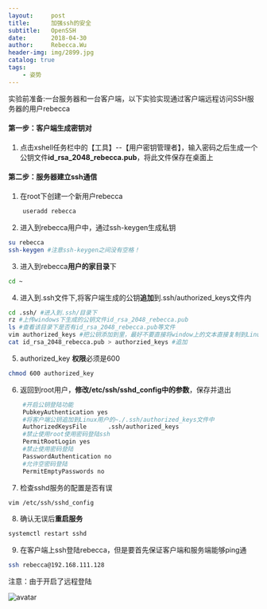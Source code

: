 ```yaml
---
layout:     post
title:      加强ssh的安全
subtitle:   OpenSSH
date:       2018-04-30
author:     Rebecca.Wu
header-img: img/2899.jpg
catalog: true
tags:
    - 姿势
---
```

实验前准备:一台服务器和一台客户端，以下实验实现通过客户端远程访问SSH服务器的用户rebecca
<br />

#### 第一步：客户端生成密钥对
1. 点击xshell任务栏中的【工具】--【用户密钥管理者】，输入密码之后生成一个公钥文件**id_rsa_2048_rebecca.pub**，将此文件保存在桌面上

#### 第二步：服务器建立ssh通信
1. 在root下创建一个新用户rebecca
```sh
	useradd rebecca
```
2. 进入到rebecca用户中，通过ssh-keygen生成私钥
```sh
su rebecca
ssh-keygen #注意ssh-keygen之间没有空格！
```
3. 进入到rebecca**用户的家目录**下
```sh
cd ~
```
4. 进入到.ssh文件下,将客户端生成的公钥**追加**到.ssh/authorized_keys文件内
```sh
cd .ssh/ #进入到.ssh/目录下
rz #上传windows下生成的公钥文件id_rsa_2048_rebecca.pub
ls #查看该目录下是否有id_rsa_2048_rebecca.pub等文件
vim authorized_keys #把公钥添加到里，最好不要直接将window上的文本直接复制到Linux上！！！
cat id_rsa_2048_rebecca.pub > authorzied_keys #追加
```
5. authorized_key **权限**必须是600
```sh
chmod 600 authorized_key
```
6. 返回到root用户，**修改/etc/ssh/sshd_config中的参数**，保存并退出
```sh
	#开启公钥登陆功能
	PubkeyAuthentication yes
	#将客户端公钥追加到Linux用户的~./.ssh/authorized_keys文件中
	AuthorizedKeysFile      .ssh/authorized_keys 
	#禁止使用root使用密码登陆ssh
	PermitRootLogin yes
	#禁止使用密码登陆
	PasswordAuthentication no
	#允许空密码登陆
	PermitEmptyPasswords no
```
7. 检查sshd服务的配置是否有误
```sh
vim /etc/ssh/sshd_config 
```
8. 确认无误后**重启服务**
```sh
systemctl restart sshd
```
9. 在客户端上ssh登陆rebecca，但是要首先保证客户端和服务端能够ping通
```sh
ssh rebecca@192.168.111.128 
```
注意：由于开启了远程登陆

![avatar](https://ww1.sinaimg.cn/mw1024/006cwMfCjw1f8pxgjrgk8j30c80glaak.jpg)